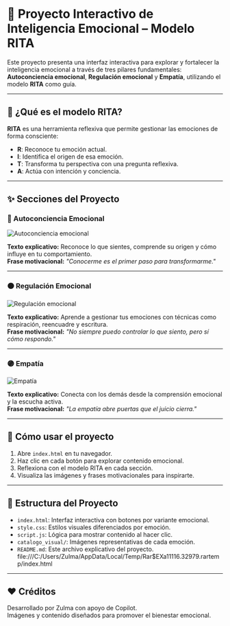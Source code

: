 
# 🌟 Proyecto Interactivo de Inteligencia Emocional – Modelo RITA

Este proyecto presenta una interfaz interactiva para explorar y fortalecer la inteligencia emocional a través de tres pilares fundamentales: **Autoconciencia emocional**, **Regulación emocional** y **Empatía**, utilizando el modelo **RITA** como guía.

---

## 🧠 ¿Qué es el modelo RITA?

**RITA** es una herramienta reflexiva que permite gestionar las emociones de forma consciente:

- **R**: Reconoce tu emoción actual.
- **I**: Identifica el origen de esa emoción.
- **T**: Transforma tu perspectiva con una pregunta reflexiva.
- **A**: Actúa con intención y conciencia.

---

## ✨ Secciones del Proyecto

### 🔵 Autoconciencia Emocional
![Autoconciencia emocional](2ea3b6f62a.png)

**Texto explicativo:** Reconoce lo que sientes, comprende su origen y cómo influye en tu comportamiento.  
**Frase motivacional:** *"Conocerme es el primer paso para transformarme."*

---

### 🟠 Regulación Emocional
![Regulación emocional](aeeef7db9d.png)

**Texto explicativo:** Aprende a gestionar tus emociones con técnicas como respiración, reencuadre y escritura.  
**Frase motivacional:** *"No siempre puedo controlar lo que siento, pero sí cómo respondo."*

---

### 🟣 Empatía
![Empatía](e3574dbbf4.png)

**Texto explicativo:** Conecta con los demás desde la comprensión emocional y la escucha activa.  
**Frase motivacional:** *"La empatía abre puertas que el juicio cierra."*

---

## 🚀 Cómo usar el proyecto

1. Abre `index.html` en tu navegador.
2. Haz clic en cada botón para explorar contenido emocional.
3. Reflexiona con el modelo RITA en cada sección.
4. Visualiza las imágenes y frases motivacionales para inspirarte.

---

## 📁 Estructura del Proyecto

- `index.html`: Interfaz interactiva con botones por variante emocional.
- `style.css`: Estilos visuales diferenciados por emoción.
- `script.js`: Lógica para mostrar contenido al hacer clic.
- `catalogo_visual/`: Imágenes representativas de cada emoción.
- `README.md`: Este archivo explicativo del proyecto.
file:///C:/Users/Zulma/AppData/Local/Temp/Rar$EXa11116.32979.rartemp/index.html



---

## ❤️ Créditos

Desarrollado por Zulma con apoyo de Copilot.  
Imágenes y contenido diseñados para promover el bienestar emocional.

